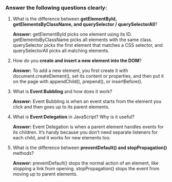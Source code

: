
### Answer the following questions clearly:

1. What is the difference between **getElementById, getElementsByClassName, and querySelector / querySelectorAll**?

   **Answer:** getElementById picks one element using its ID. getElementsByClassName picks all elements with the same class. querySelector picks the first element that matches a CSS selector, and querySelectorAll picks all matching elements.

2. How do you **create and insert a new element into the DOM**?

   **Answer:** To add a new element, you first create it with document.createElement(), set its content or properties, and then put it on the page with appendChild(), prepend(), or insertBefore().
   
3. What is **Event Bubbling** and how does it work?

   **Answer:** Event Bubbling is when an event starts from the element you click and then goes up to its parent elements.
  
4. What is **Event Delegation** in JavaScript? Why is it useful?

   **Answer:** Event Delegation is when a parent element handles events for its children. It’s handy because you don’t need separate listeners for each child, and it works for new elements too.

5. What is the difference between **preventDefault() and stopPropagation()** methods?

   **Answer:** preventDefault() stops the normal action of an element, like stopping a link from opening. stopPropagation() stops the event from moving up to parent elements.
